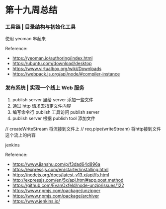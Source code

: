 # 第十九周总结


### 工具链 | 目录结构与初始化工具


使用 yeoman 串起来


Reference:
* https://yeoman.io/authoring/index.html
* https://ubuntu.com/download/desktop
* https://www.virtualbox.org/wiki/Downloads
* https://webpack.js.org/api/node/#compiler-instance


### 发布系统 | 实现一个线上 Web 服务


1. publish server 里给 server 添加一些文件
2. 通过 http 请求去指定文件内容
3. 编写命令行 publish 工具访问 publish server
4. publish server 根据 publish tool 添加文件

// createWriteStream 将流接到文件上
// req.pipe(writeStream) 将http接到文件这个流上的内容

jenkins

Reference:
* https://www.jianshu.com/p/f3dad64d896a
* https://expressjs.com/en/starter/installing.html
* https://nodejs.org/docs/latest-v13.x/api/fs.html
* http://expressjs.com/en/5x/api.html#app.post.method
* https://github.com/EvanOxfeld/node-unzip/issues/122
* https://www.npmjs.com/package/unzipper
* https://www.npmjs.com/package/archiver
* https://www.jenkins.io/